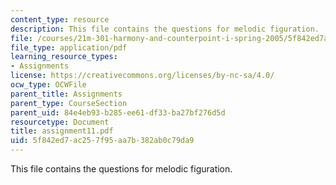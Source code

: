 ```yaml
---
content_type: resource
description: This file contains the questions for melodic figuration.
file: /courses/21m-301-harmony-and-counterpoint-i-spring-2005/5f842ed7ac257f95aa7b382ab0c79da9_assignment11.pdf
file_type: application/pdf
learning_resource_types:
- Assignments
license: https://creativecommons.org/licenses/by-nc-sa/4.0/
ocw_type: OCWFile
parent_title: Assignments
parent_type: CourseSection
parent_uid: 84e4eb93-b285-ee61-df33-ba27bf276d5d
resourcetype: Document
title: assignment11.pdf
uid: 5f842ed7-ac25-7f95-aa7b-382ab0c79da9
---
```

This file contains the questions for melodic figuration.
